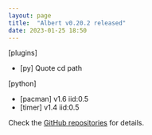 ```yaml
---
layout: page
title:  "Albert v0.20.2 released"
date: 2023-01-25 18:50
---
```


[plugins]
* [py] Quote cd path

[python]
* [pacman] v1.6 iid:0.5
* [timer] v1.4 iid:0.5

Check the [GitHub repositories](https://github.com/albertlauncher/albert/commits/v0.20.2) for details.
